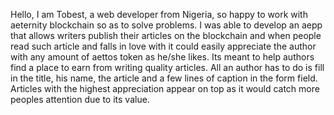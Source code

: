 Hello, I am Tobest, a web developer from Nigeria, so happy to work with aeternity blockchain so as to solve problems.
I was able to develop an aepp that allows writers publish their articles on the blockchain and when people read 
such article and falls in love with it could easily appreciate the author with any amount of aettos token as he/she likes. 
Its meant to help authors find a place to earn from writing quality articles. All an author has to do is fill in the title, 
his name, the article and a few lines of caption in the form field.
Articles with the highest appreciation appear on top as it would catch more peoples attention due to its value.
